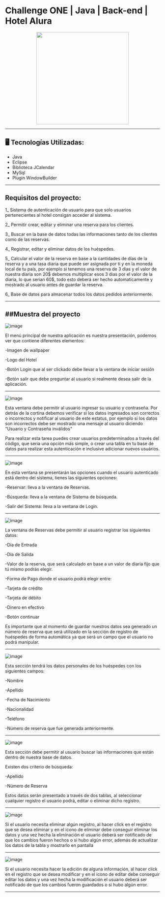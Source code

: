 # Challenge ONE | Java | Back-end | Hotel Alura

<p align="center" >
     <img width="300" heigth="300" src="https://user-images.githubusercontent.com/91544872/189419040-c093db78-c970-4960-8aca-ffcc11f7ffaf.png">
</p>

---
## 🖥️ Tecnologías Utilizadas:

- Java
- Eclipse
- Biblioteca JCalendar
- MySql
- Plugin WindowBuilder </br>

---

## Requisitos del proyecto:

1_ Sistema de autenticación de usuario para que solo usuarios pertenecientes al hotel consigan acceder al sistema.

2_ Permitir crear, editar y eliminar una reserva para los clientes.

3_ Buscar en la base de datos todas las informaciones tanto de los clientes como de las reservas.

4_ Registrar, editar y eliminar datos de los huéspedes.

5_ Calcular el valor de la reserva en base a la cantidades de días de la reserva y a una tasa diaria que puede ser asignada por ti y en la moneda local de tu país, por ejemplo si tenemos una reserva de 3 dias y el valor de nuestra diaria son 20$ debemos multiplicar esos 3 dias por el valor de la diaria, lo que serian 60$, todo esto deberá ser hecho automaticamente y mostrado al usuario antes de guardar la reserva.

6_ Base de datos para almacenar todos los datos pedidos anteriormente.

---
##Muestra del proyecto
---

![image](https://github.com/ManuelGonzalez88/HotelAluraChallengeOne/assets/102199116/f1a37e4d-b01b-4e08-828f-55c1eff0a6e1)

El menú principal de nuestra aplicación es nuestra presentación, podemos ver que contiene diferentes elementos:

-Imagen de wallpaper

-Logo del Hotel

-Botón Login que al ser clickado debe llevar a la ventana de iniciar sesión

-Botón salir que debe preguntar al usuario si realmente desea salir de la aplicación.

---

![image](https://github.com/ManuelGonzalez88/HotelAluraChallengeOne/assets/102199116/25886b97-e180-4527-b6b1-2f78eee17d80)


Esta ventana debe permitir al usuario ingresar su usuario y contraseña.
Por detrás de la cortina debemos verificar si los datos ingresados son correctos o incorrectos y notificar al usuario de este estatus, por ejemplo si los datos son incorrectos debe ser mostrado una mensaje al usuario diciendo "Usuario y Contraseña inválidos"

Para realizar esta tarea puedes crear usuarios predeterminados a través del código, que seria una opción más simple, o crear una tabla en tu base de datos para realizar esta autenticación e inclusive adicionar nuevos usuários.

---

![image](https://github.com/ManuelGonzalez88/HotelAluraChallengeOne/assets/102199116/9d476f42-e746-4082-98ca-3b3e01d147db)


En esta ventana se presentarán las opciones cuando el usuario autenticado está dentro del sistema, tienes las siguientes opciones:

-Reservar: lleva a la ventana de Reservas.

-Búsqueda: lleva a la ventana de Sistema de búsqueda.

-Salir del Sistema: lleva a la ventana de Login.

---

![image](https://github.com/ManuelGonzalez88/HotelAluraChallengeOne/assets/102199116/fb20c9fd-d977-4082-8bbb-0112478d07e0)


La ventana de Reservas debe permitir al usuario registrar los siguientes datos:

-Día de Entrada

-Día de Salida

-Valor de la reserva, que será calculado en base a un valor de diaria fijo que tú mismo podrás elegir.

-Forma de Pago donde el usuario podrá elegir entre:

   -Tarjeta de crédito

   -Tarjeta de débito

   -Dinero en efectivo

   -Botón continuar

Es importante que al momento de guardar nuestros datos sea generado un número de reserva que será utilizado en la sección de registro de huéspedes de forma automática ya que será un campo que el usuario no podrá manipular.

---

![image](https://github.com/ManuelGonzalez88/HotelAluraChallengeOne/assets/102199116/3b679675-d77a-4c3f-b8ff-614bcc9c90a4)


Esta sección tendrá los datos personales de los huéspedes con los siguientes campos:

-Nombre

-Apellido

-Fecha de Nacimiento

-Nacionalidad

-Teléfono

-Número de reserva que fue generada anteriormente.

---

![image](https://github.com/ManuelGonzalez88/HotelAluraChallengeOne/assets/102199116/80c7212f-453c-4bdf-9ae3-c3a8f610c674)

Esta sección debe permitir al usuario buscar las informaciones que están dentro de nuestra base de datos.

Existen dos criterio de búsqueda:

-Apellido

-Número de Reserva

Estos datos serán presentado a través de dos tablas, al seleccionar cualquier registro el usuario podrá, editar o eliminar dicho registro.

---

![image](https://github.com/ManuelGonzalez88/HotelAluraChallengeOne/assets/102199116/6b70b145-6cc9-4245-9ce4-1b8966c36869)

Si el usuario necesita eliminar algún registro, al hacer click en el registro que se desea eliminar y en el icono de eliminar debe conseguir eliminar los datos y una vez hecha la eliminación el usuario deberá ser notificado de que los cambios fueron hechos o si hubo algún error, además de actualizar los datos de la tabla y mostrarlo en pantalla

---

![image](https://github.com/ManuelGonzalez88/HotelAluraChallengeOne/assets/102199116/706a2471-61ec-45a3-bbee-9a18a24c2349)

Si el usuario necesita hacer la edición de alguna información, al hacer click en el registro que se desea modificar y en el icono de editar debe conseguir editar los datos y una vez hecha la modificación el usuario deberá ser notificado de que los cambios fueron guardados o si hubo algún error.

---
